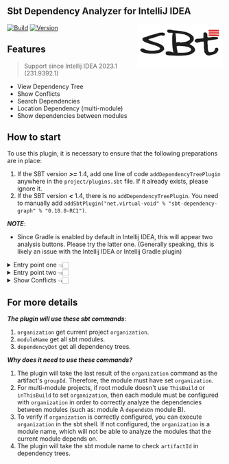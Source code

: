Sbt Dependency Analyzer for IntelliJ IDEA
---------

<img src="./logo.png" width = "200" height = "100" alt="logo" align="right" />

[![Build](https://github.com/bitlap/intellij-sbt-dependency-analyzer/actions/workflows/ScalaCI.yml/badge.svg)](https://github.com/bitlap/intellij-sbt-dependency-analyzer/actions/workflows/ScalaCI.yml)
[![Version](https://img.shields.io/jetbrains/plugin/v/22427-sbt-dependency-analyzer?label=version)](https://plugins.jetbrains.com/plugin/22427-sbt-dependency-analyzer)

## Features

> Support since Intellij IDEA 2023.1 (231.9392.1)

- View Dependency Tree
- Show Conflicts
- Search Dependencies
- Location Dependency (multi-module)
- Show dependencies between modules

## How to start

To use this plugin, it is necessary to ensure that the following preparations are in place:
1. If the SBT version _**>=**_ 1.4, add one line of code `addDependencyTreePlugin` anywhere in the `project/plugins.sbt` file. If it already exists, please ignore it.
2. If the SBT version _**<**_ 1.4, there is no `addDependencyTreePlugin`. You need to manually add `addSbtPlugin("net.virtual-void" % "sbt-dependency-graph" % "0.10.0-RC1")`.


_**NOTE**_:
- Since Gradle is enabled by default in Intellij IDEA, this will appear two analysis buttons. Please try the latter one. (Generally speaking, this is likely an issue with the Intellij IDEA or Intellij Gradle plugin)

<details>
<summary>Entry point one 👈🏻</summary>

![](./docs/gotoAnalyze1.png)

</details>

<details>
<summary>Entry point two 👈🏻</summary>

![](./docs/gotoAnalyze2.png)

</details>


<details>
<summary>Show Conflicts 👈🏻</summary>

![](./docs/scalaJSDependencyTree.png)

</details>

## For more details

_**The plugin will use these sbt commands**_:
1. `organization` get current project `organization`.
2. `moduleName` get all sbt modules.
3. `dependencyDot` get all dependency trees.

_**Why does it need to use these commands?**_
1. The plugin will take the last result of the `organization` command as the artifact's `groupId`. Therefore, the module must have set `organization`.</br>
2. For multi-module projects, if root module doesn't use `ThisBuild` or `inThisBuild` to set `organization`, then each module must be configured with `organization` in order to correctly analyze the dependencies between modules (such as: module A `dependsOn` module B).</br>
3. To verify if `organization` is correctly configured, you can execute `organization` in the sbt shell. If not configured, the `organization` is a module name, which will not be able to analyze the modules that the current module depends on.</br>
4. The plugin will take the sbt module name to check `artifactId` in dependency trees.</br> 